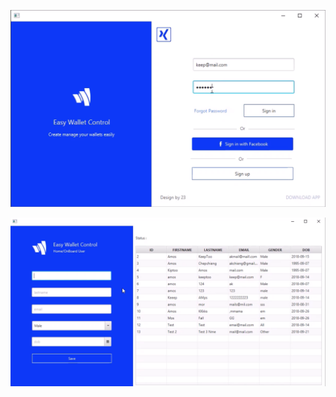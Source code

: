 ![](https://github.com/mohammedgamal2002/HomeFinances/blob/master/img.png)

![](https://github.com/mohammedgamal2002/HomeFinances/blob/master/img2.png)
